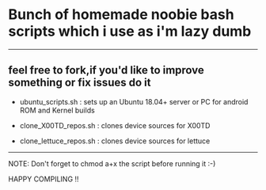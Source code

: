 # Bunch of homemade noobie bash scripts which i use as i'm lazy dumb
-------------------------------------------------------------------------------------------
feel free to fork,if you'd like to improve something or fix issues do it
--------------------------------------------------------------------------------------------
- ubuntu_scripts.sh : sets up an Ubuntu 18.04+ server or PC for android ROM and Kernel builds

- clone_X00TD_repos.sh : clones device sources for X00TD

- clone_lettuce_repos.sh : clones device sources for lettuce
-------------------------------------------------------------------------------------------
NOTE: Don't forget to chmod a+x the script before running it :-) 

HAPPY COMPILING !!
